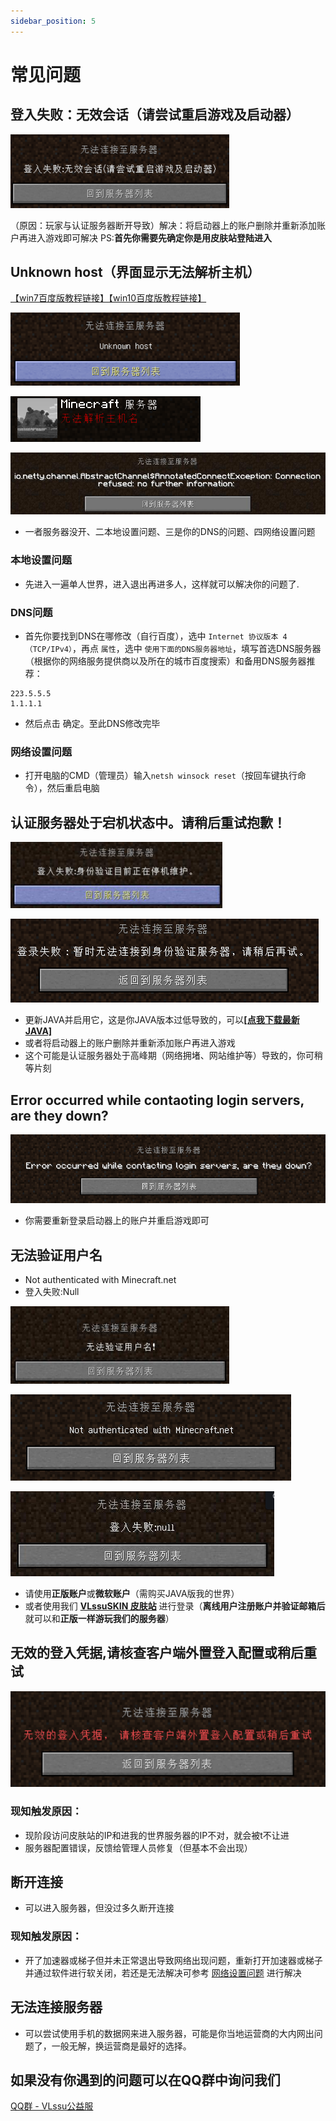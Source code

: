 ```yaml
---
sidebar_position: 5
---
```


# 常见问题

## 登入失败：无效会话（请尝试重启游戏及启动器）

![](./img/登入失败：无效会话（请尝试重启游戏及启动器）.png)

（原因：玩家与认证服务器断开导致）解决：将启动器上的账户删除并重新添加账户再进入游戏即可解决 PS:**首先你需要先确定你是用皮肤站登陆进入**

## Unknown host（**界面显示无法解析主机**）

[【win7百度版教程链接】](https://jingyan.baidu.com/article/f71d60375584591ab641d13c.html)[【win10百度版教程链接】](https://jingyan.baidu.com/article/2fb0ba40833b0a00f2ec5f28.html)

![](./img/Unknown-host.png)

![](./img/无法解析主机名.png)

![](./img/io.netty.png)

- 一者服务器没开、二本地设置问题、三是你的DNS的问题、四网络设置问题

### 本地设置问题

- 先进入一遍单人世界，进入退出再进多人，这样就可以解决你的问题了.

### DNS问题

- 首先你要找到DNS在哪修改（自行百度），选中 `Internet 协议版本 4（TCP/IPv4）`，再点 `属性`，选中 `使用下面的DNS服务器地址`，填写首选DNS服务器（根据你的网络服务提供商以及所在的城市百度搜索）和备用DNS服务器推荐：

```
223.5.5.5
1.1.1.1
```

- 然后点击 确定。至此DNS修改完毕

### 网络设置问题

- 打开电脑的CMD（管理员）输入`netsh winsock reset`（按回车键执行命令），然后重启电脑

## 认证服务器处于宕机状态中。请稍后重试抱歉！

![](./img/登入失败身份验证目前正在停机维护.png)

![登录失败：暂时无法连接到身份验证服务器,请稍后再试](./img/登录失败：暂时无法连接到身份验证服务器,请稍后再试.png)

- 更新JAVA并启用它，这是你JAVA版本过低导致的，可以[**[点我下载最新JAVA]**](https://en.vessoft.com/software/windows/download/java)
- 或者将启动器上的账户删除并重新添加账户再进入游戏
- 这个可能是认证服务器处于高峰期（网络拥堵、网站维护等）导致的，你可稍等片刻

## Error occurred while contaoting login servers, are they down? 

![Error occurred while contaoting login servers, are they down?](./img/Error-occurred.png)

- 你需要重新登录启动器上的账户并重启游戏即可

## 无法验证用户名

- Not authenticated with Minecraft.net
- 登入失败:Null

![无法验证用户名](./img/无法验证用户名.png)

![Not authenticated with Minecraft.net](./img/Not-authenticated-with-Minecraft.net.png)

![登入失败:Null](./img/登入失败Null.png)

- 请使用**正版账户**或**微软账户**（需购买JAVA版我的世界）
- 或者使用我们 [**VLssuSKIN 皮肤站**](./tutorials/reg-skin-station.md) 进行登录（**离线用户注册账户并验证邮箱后**就可以和**正版一样游玩我们的服务器**）

## 无效的登入凭据,请核查客户端外置登入配置或稍后重试

![无效的登入凭据,请核查客户端外置登入配置或稍后重试](./img/无效的登入凭据,请核查客户端外置登入配置或稍后重试.png)

### 现知触发原因：
- 现阶段访问皮肤站的IP和进我的世界服务器的IP不对，就会被t不让进
- 服务器配置错误，反馈给管理人员修复（但基本不会出现）

## 断开连接

- 可以进入服务器，但没过多久断开连接

### 现知触发原因：
- 开了加速器或梯子但并未正常退出导致网络出现问题，重新打开加速器或梯子并通过软件进行软关闭，若还是无法解决可参考 [网络设置问题](#网络设置问题) 进行解决

## 无法连接服务器

- 可以尝试使用手机的数据网来进入服务器，可能是你当地运营商的大内网出问题了，一般无解，换运营商是最好的选择。

## 如果没有你遇到的问题可以在QQ群中询问我们 

[QQ群 - VLssu公益服](https://jq.qq.com/?_wv=1027&k=0anjDlw3)
